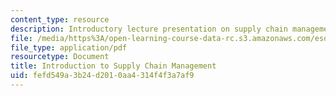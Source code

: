 ```yaml
---
content_type: resource
description: Introductory lecture presentation on supply chain management.
file: /media/https%3A/open-learning-course-data-rc.s3.amazonaws.com/esd-273j-logistics-and-supply-chain-management-fall-2009/fefd549a3b24d2010aa4314f4f3a7af9_MITESD_273JF09_lec01.pdf
file_type: application/pdf
resourcetype: Document
title: Introduction to Supply Chain Management
uid: fefd549a-3b24-d201-0aa4-314f4f3a7af9
---
```


